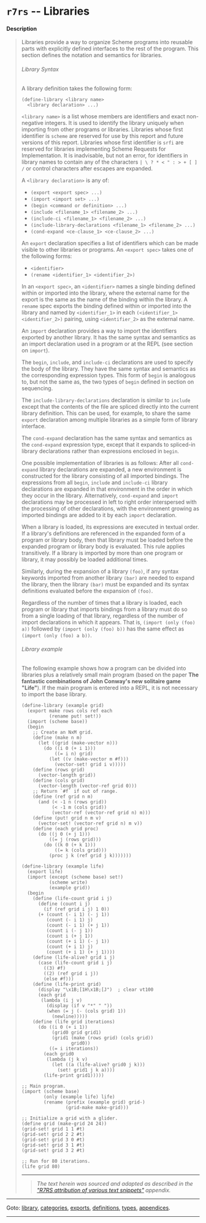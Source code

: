 

<a id='appendix__r7rs__libraries'></a>

# `r7rs` -- Libraries


<a id='appendix__r7rs__libraries__description'></a>

#### Description

> Libraries provide a way to organize Scheme programs into reusable parts
> with explicitly defined interfaces to the rest of the program.  This
> section defines the notation and semantics for libraries.
> 
> 
> ###### Library Syntax
> 
> A library definition takes the following form:
> 
> ````
> (define-library <library name>
>   <library declaration> ...)
> ````
> 
> `<library name>` is a list whose members are identifiers and exact non-negative integers.  It is used to
> identify the library uniquely when importing from other programs or
> libraries.
> Libraries whose first identifier is `scheme` are reserved for use by this
> report and future versions of this report.
> Libraries whose first identifier is `srfi` are reserved for libraries
> implementing Scheme Requests for Implementation.
> It is inadvisable, but not an error, for identifiers in library names to
> contain any of the characters `| \ ? * < " : > + [ ] /`
> or control characters after escapes are expanded.
> 
> A `<library declaration>` is any of:
> 
>   * `(export <export spec> ...)`
>   * `(import <import set> ...)`
>   * `(begin <command or definition> ...)`
>   * `(include <filename_1> <filename_2> ...)`
>   * `(include-ci <filename_1> <filename_2> ...)`
>   * `(include-library-declarations <filename_1> <filename_2> ...)`
>   * `(cond-expand <ce-clause_1> <ce-clause_2> ...)`
> 
> An `export` declaration specifies a list of identifiers which
> can be made visible to other libraries or programs.
> An `<export spec>` takes one of the following forms:
> 
>   * `<identifier>`
>   * `(rename <identifier_1> <identifier_2>)`
> 
> In an `<export spec>`, an `<identifier>` names a single
> binding defined within or imported into the library, where the
> external name for the export is the same as the name of the binding
> within the library. A `rename` spec exports the binding
> defined within or imported into the library and named by
> `<identifier_1>` in each
> `(<identifier_1> <identifier_2>)` pairing,
> using `<identifier_2>` as the external name.
> 
> An `import` declaration provides a way to import the identifiers
> exported by another library.  It has the same syntax and semantics as
> an import declaration used in a program or at the REPL (see section on `import`).
> 
> The `begin`, `include`, and `include-ci` declarations are
> used to specify the body of
> the library.  They have the same syntax and semantics as the corresponding
> expression types.
> This form of `begin` is analogous to, but not the same as, the
> two types of `begin` defined in section on sequencing.
> 
> The `include-library-declarations` declaration is similar to
> `include` except that the contents of the file are spliced directly into the
> current library definition.  This can be used, for example, to share the
> same `export` declaration among multiple libraries as a simple
> form of library interface.
> 
> The `cond-expand` declaration has the same syntax and semantics as
> the `cond-expand` expression type, except that it expands to
> spliced-in library declarations rather than expressions enclosed in `begin`.
> 
> One possible implementation of libraries is as follows:
> After all `cond-expand` library declarations are expanded, a new
> environment is constructed for the library consisting of all
> imported bindings.  The expressions
> from all `begin`, `include` and `include-ci`
> library declarations are expanded in that environment in the order in which
> they occur in the library.
> Alternatively, `cond-expand` and `import` declarations may be processed
> in left to right order interspersed with the processing of other
> declarations, with the environment growing as imported bindings are
> added to it by each `import` declaration.
> 
> When a library is loaded, its expressions are executed
> in textual order.
> If a library's definitions are referenced in the expanded form of a
> program or library body, then that library must be loaded before the
> expanded program or library body is evaluated. This rule applies
> transitively.  If a library is imported by more than one program or
> library, it may possibly be loaded additional times.
> 
> Similarly, during the expansion of a library `(foo)`, if any syntax
> keywords imported from another library `(bar)` are needed to expand
> the library, then the library `(bar)` must be expanded and its syntax
> definitions evaluated before the expansion of `(foo)`.
> 
> Regardless of the number of times that a library is loaded, each
> program or library that imports bindings from a library must do so from a
> single loading of that library, regardless of the number of import
> declarations in which it appears.
> That is, `(import (only (foo) a))` followed by `(import (only (foo) b))`
> has the same effect as `(import (only (foo) a b))`.
> 
> 
> ###### Library example
> 
> The following example shows
> how a program can be divided into libraries plus a relatively small
> main program (based on the paper __The fantastic combinations of John Conway's new solitaire game "Life"__).
> If the main program is entered into a REPL, it is not necessary to import
> the base library.
> 
> ````
> (define-library (example grid)
>   (export make rows cols ref each
>           (rename put! set!))
>   (import (scheme base))
>   (begin
>     ;; Create an NxM grid.
>     (define (make n m)
>       (let ((grid (make-vector n)))
>         (do ((i 0 (+ i 1)))
>             ((= i n) grid)
>           (let ((v (make-vector m #f)))
>             (vector-set! grid i v)))))
>     (define (rows grid)
>       (vector-length grid))
>     (define (cols grid)
>       (vector-length (vector-ref grid 0)))
>     ;; Return `#f` if out of range.
>     (define (ref grid n m)
>       (and (< -1 n (rows grid))
>            (< -1 m (cols grid))
>            (vector-ref (vector-ref grid n) m)))
>     (define (put! grid n m v)
>       (vector-set! (vector-ref grid n) m v))
>     (define (each grid proc)
>       (do ((j 0 (+ j 1)))
>           ((= j (rows grid)))
>         (do ((k 0 (+ k 1)))
>             ((= k (cols grid)))
>           (proc j k (ref grid j k)))))))
> 
> (define-library (example life)
>   (export life)
>   (import (except (scheme base) set!)
>           (scheme write)
>           (example grid))
>   (begin
>     (define (life-count grid i j)
>       (define (count i j)
>         (if (ref grid i j) 1 0))
>       (+ (count (- i 1) (- j 1))
>          (count (- i 1) j)
>          (count (- i 1) (+ j 1))
>          (count i (- j 1))
>          (count i (+ j 1))
>          (count (+ i 1) (- j 1))
>          (count (+ i 1) j)
>          (count (+ i 1) (+ j 1))))
>     (define (life-alive? grid i j)
>       (case (life-count grid i j)
>         ((3) #f)
>         ((2) (ref grid i j))
>         (else #f)))
>     (define (life-print grid)
>       (display "\x1B;[1H\x1B;[J")  ; clear vt100
>       (each grid
>        (lambda (i j v)
>          (display (if v "*" " "))
>          (when (= j (- (cols grid) 1))
>            (newline)))))
>     (define (life grid iterations)
>       (do ((i 0 (+ i 1))
>            (grid0 grid grid1)
>            (grid1 (make (rows grid) (cols grid))
>                   grid0))
>           ((= i iterations))
>         (each grid0
>          (lambda (j k v)
>            (let ((a (life-alive? grid0 j k)))
>              (set! grid1 j k a))))
>         (life-print grid1)))))
> 
> ;; Main program.
> (import (scheme base)
>         (only (example life) life)
>         (rename (prefix (example grid) grid-)
>                 (grid-make make-grid)))
> 
> ;; Initialize a grid with a glider.
> (define grid (make-grid 24 24))
> (grid-set! grid 1 1 #t)
> (grid-set! grid 2 2 #t)
> (grid-set! grid 3 0 #t)
> (grid-set! grid 3 1 #t)
> (grid-set! grid 3 2 #t)
> 
> ;; Run for 80 iterations.
> (life grid 80)
> ````
> 
> 
> ----
> > *The text herein was sourced and adapted as described in the ["R7RS attribution of various text snippets"](../../r7rs/appendices/attribution.md#appendix__r7rs__attribution) appendix.*

----

Goto: [library](../../r7rs/_index.md#library__r7rs), [categories](../../r7rs/categories/_index.md#toc__r7rs__categories), [exports](../../r7rs/exports/_index.md#toc__r7rs__exports), [definitions](../../r7rs/definitions/_index.md#toc__r7rs__definitions), [types](../../r7rs/types/_index.md#toc__r7rs__types), [appendices](../../r7rs/appendices/_index.md#toc__r7rs__appendices).

----


